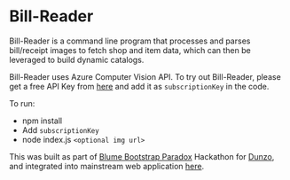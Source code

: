# Bill-Reader

Bill-Reader is a command line program that processes and parses bill/receipt images to fetch shop and item data, which can then be leveraged to build dynamic catalogs.

Bill-Reader uses Azure Computer Vision API. To try out Bill-Reader, please get a free API Key from [here](https://azure.microsoft.com/en-us/try/cognitive-services/?api=computer-vision) and add it as `subscriptionKey` in the code.

To run:
- npm install
- Add `subscriptionKey`
- node index.js `<optional img url>`

This was built as part of [Blume Bootstrap Paradox](https://skillenza.com/challenge/bootstrap-paradox) Hackathon for [Dunzo](https://www.dunzo.com), and integrated into mainstream web application [here](https://github.com/sushma-priyadharssini/dun-dunzo). 
